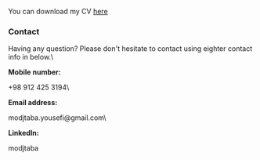 
You can download my CV <a href="./resume/cv.pdf">here</a> 

### Contact
Having any question? Please don't hesitate to contact using eighter contact info in below.\
<p style="font-weight: bold;">Mobile number:</p> +98 912 425 3194\
<p style="font-weight: bold;">Email address:</p> modjtaba.yousefi@gmail.com\
<p style="font-weight: bold;">LinkedIn:</p> modjtaba
